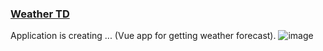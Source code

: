 ### [Weather TD](https://Weather-TD.alsch19.repl.co)
Application is creating ... (Vue app for getting weather forecast).
![image](https://user-images.githubusercontent.com/78414390/162445091-2389f38c-ee11-46b1-ae81-053a7e4ef215.png)
